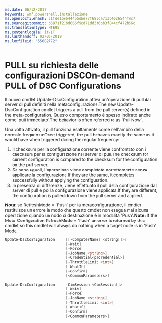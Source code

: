 ```yaml
---
ms.date: 06/12/2017
keywords: wmf,powershell,installazione
ms.openlocfilehash: 31fde15e644455dbe77f68bca713bf026544fdc7
ms.sourcegitcommit: b6871f21bd666f9cd71dd336bb3f844cf472b56c
ms.translationtype: MTE95
ms.contentlocale: it-IT
ms.lasthandoff: 02/03/2019
ms.locfileid: "55682772"
---
```

# <a name="on-demand-pull-of-dsc-configurations"></a><span data-ttu-id="661f8-102">PULL su richiesta delle configurazioni DSC</span><span class="sxs-lookup"><span data-stu-id="661f8-102">On-demand PULL of DSC Configurations</span></span>

<span data-ttu-id="661f8-103">Il nuovo cmdlet Update-DscConfiguration attiva un'operazione di pull dai server di pull definiti nella metaconfigurazione.</span><span class="sxs-lookup"><span data-stu-id="661f8-103">The new Update-DscConfiguration cmdlet triggers a pull from the pull server(s) defined in the meta-configuration.</span></span> <span data-ttu-id="661f8-104">Questo comportamento è spesso indicato anche come 'pull immediato'.</span><span class="sxs-lookup"><span data-stu-id="661f8-104">The behavior is often referred to as 'Pull Now'.</span></span>


<span data-ttu-id="661f8-105">Una volta attivato, il pull funziona esattamente come nell'ambito della normale frequenza:</span><span class="sxs-lookup"><span data-stu-id="661f8-105">Once triggered, the pull behaves exactly the same as it would have when triggered during the regular frequency:</span></span>

1. <span data-ttu-id="661f8-106">Il checksum per la configurazione corrente viene confrontato con il checksum per la configurazione nel server di pull.</span><span class="sxs-lookup"><span data-stu-id="661f8-106">The checksum for current configuration is compared to the checksum for the configuration on the pull server.</span></span>
2. <span data-ttu-id="661f8-107">Se sono uguali, l'operazione viene completata correttamente senza applicare la configurazione.</span><span class="sxs-lookup"><span data-stu-id="661f8-107">If they are the same, it completes successfully without applying the configuration.</span></span>
3. <span data-ttu-id="661f8-108">In presenza di differenze, viene effettuato il pull della configurazione dal server di pull e poi la configurazione viene applicata.</span><span class="sxs-lookup"><span data-stu-id="661f8-108">If they are different, the configuration is pulled down from the pull server and applied.</span></span>

<span data-ttu-id="661f8-109">**Nota:** se RefreshMode = 'Push' per la metaconfigurazione, il cmdlet restituisce un errore in modo che questo cmdlet non esegua mai alcuna operazione quando un nodo di destinazione è in modalità 'Push'.</span><span class="sxs-lookup"><span data-stu-id="661f8-109">**Note:** If the Meta-Configuration RefreshMode = 'Push' an error is returned by this cmdlet so this cmdlet will always do nothing when a target node is in 'Push' Mode.</span></span>

```powershell
Update-DscConfiguration     [[-ComputerName] <string[]>]
                            [-Wait]
                            [-Force]
                            [-JobName <string>]
                            [-Credential<pscredential>]
                            [-ThrottleLimit <int>]
                            [-WhatIf]
                            [-Confirm]
                            [<CommonParameters>]

Update-DscConfiguration     -CimSession <CimSession[]>
                            [-Wait]
                            [-Force]
                            [-JobName <string>]
                            [-ThrottleLimit <int>]
                            [-WhatIf]
                            [-Confirm]
                            [<CommonParameters>]
```
